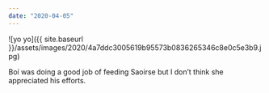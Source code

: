 ```yaml
---
date: "2020-04-05"
---
```


![yo yo]({{ site.baseurl }}/assets/images/2020/4a7ddc3005619b95573b0836265346c8e0c5e3b9.jpg)

Boí was doing a good job of feeding Saoirse but I don’t think she appreciated his efforts.

